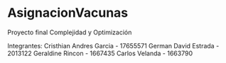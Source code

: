 # AsignacionVacunas
Proyecto final Complejidad y Optimización

Integrantes:
  Cristhian Andres Garcia - 17655571
  German David Estrada - 2013122
  Geraldine Rincon - 1667435
  Carlos Velanda - 1663790
